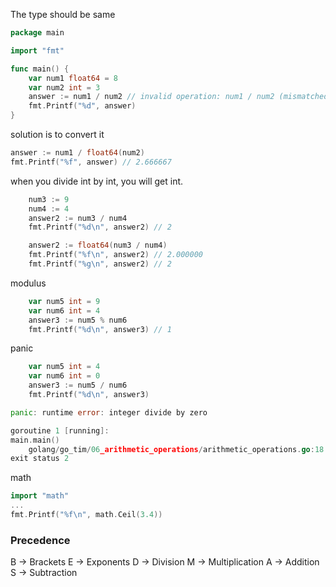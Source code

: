 The type should be same 

```go
package main

import "fmt"

func main() {
	var num1 float64 = 8
	var num2 int = 3
	answer := num1 / num2 // invalid operation: num1 / num2 (mismatched types float64 and int)
	fmt.Printf("%d", answer)
}
```

solution is to convert it
```go
answer := num1 / float64(num2)
fmt.Printf("%f", answer) // 2.666667
```

when you divide int by int, you will get int.
```go
	num3 := 9
	num4 := 4
	answer2 := num3 / num4
	fmt.Printf("%d\n", answer2) // 2

	answer2 := float64(num3 / num4) 
	fmt.Printf("%f\n", answer2) // 2.000000
	fmt.Printf("%g\n", answer2) // 2
```

modulus
```go
	var num5 int = 9
	var num6 int = 4
	answer3 := num5 % num6
	fmt.Printf("%d\n", answer3) // 1
```

panic
```go
	var num5 int = 4
	var num6 int = 0
	answer3 := num5 / num6
	fmt.Printf("%d\n", answer3)

panic: runtime error: integer divide by zero

goroutine 1 [running]:
main.main()
	golang/go_tim/06_arithmetic_operations/arithmetic_operations.go:18 +0xbd
exit status 2

```

math
```go
import "math"
...
fmt.Printf("%f\n", math.Ceil(3.4))

```



### Precedence 
B -> Brackets
E -> Exponents
D -> Division
M -> Multiplication
A -> Addition
S -> Subtraction
